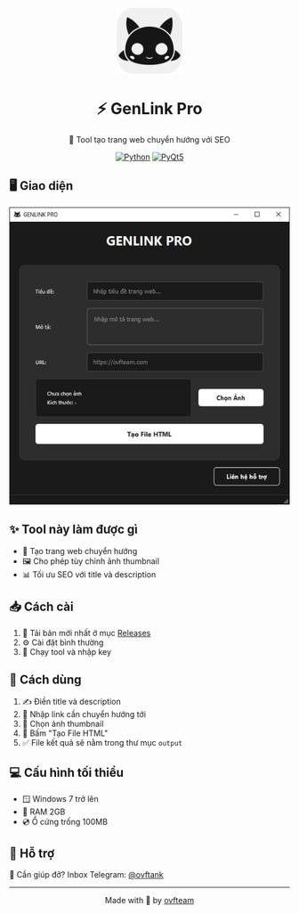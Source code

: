 <div align="center">
  <img src="https://raw.githubusercontent.com/ovftank/genlink-pro/refs/heads/main/.github/icon.png" alt="GenLink Pro Logo" width="120"/>

# ⚡ GenLink Pro

  🌟 Tool tạo trang web chuyển hướng với SEO

  [![Python](https://img.shields.io/badge/Python-3.10-3776AB?style=for-the-badge&logo=python&logoColor=white)](https://www.python.org/)
  [![PyQt5](https://img.shields.io/badge/PyQt5-5.15+-41CD52?style=for-the-badge&logo=qt&logoColor=white)](https://www.qt.io/)

</div>

## 🖥️ Giao diện

<div align="center">
  <img src="https://raw.githubusercontent.com/ovftank/genlink-pro/refs/heads/main/.github/main.jpg" alt="Giao diện chính" width="600"/>
</div>

## ✨ Tool này làm được gì

- 🚀 Tạo trang web chuyển hướng
- 🖼️ Cho phép tùy chỉnh ảnh thumbnail
- 📊 Tối ưu SEO với title và description

## 📥 Cách cài

1. 💾 Tải bản mới nhất ở mục [Releases](https://github.com/ovftank/genlink-pro/releases)
2. ⚙️ Cài đặt bình thường
3. 🔑 Chạy tool và nhập key

## 📝 Cách dùng

1. ✍️ Điền title và description
2. 🔗 Nhập link cần chuyển hướng tới
3. 🎯 Chọn ảnh thumbnail
4. 🎨 Bấm "Tạo File HTML"
5. ✅ File kết quả sẽ nằm trong thư mục `output`

## 💻 Cấu hình tối thiểu

- 🪟 Windows 7 trở lên
- 💾 RAM 2GB
- 💿 Ổ cứng trống 100MB

## 💬 Hỗ trợ

🤝 Cần giúp đỡ? Inbox Telegram: [@ovftank](https://t.me/ovftank)

---

<div align="center">
  Made with 💖 by <a href="https://ovfteam.com">ovfteam</a>
</div>
